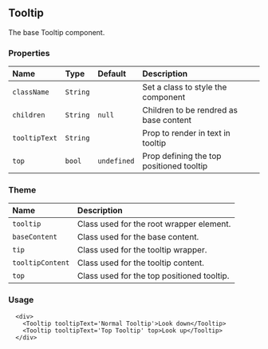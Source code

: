 ## Tooltip

The base Tooltip component.

### Properties
| Name | Type | Default | Description |
|:-----|:-----|:-----|:-----|
| `className` | `String` | &nbsp; | Set a class to style the component |
| `children` | `String` | `null` | Children to be rendred as base content  |
| `tooltipText` | `String` | &nbsp; | Prop to render in text in tooltip |
| `top` | `bool` | `undefined` | Prop defining the top positioned tooltip |

### Theme

| Name     | Description|
|:---------|:-----------|
| `tooltip`   | Class used for the root wrapper element.|
| `baseContent`   | Class used for the base content.|
| `tip`   | Class used for the tooltip wrapper.|
| `tooltipContent`   | Class used for the tooltip content.|
| `top`   | Class used for the top positioned tooltip.|

### Usage
```
  <div>
    <Tooltip tooltipText='Normal Tooltip'>Look down</Tooltip>
    <Tooltip tooltipText='Top Tooltip' top>Look up</Tooltip>
  </div>
```